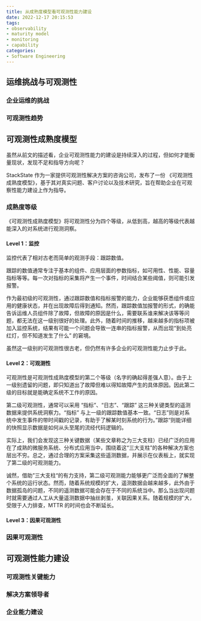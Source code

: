 ```yaml
---
title: 从成熟度模型看可观测性能力建设
date: 2022-12-17 20:15:53
tags: 
- observability
- maturity model
- monitoring
- capability
categories:
- Software Engineering
---
```


## 运维挑战与可观测性

### 企业运维的挑战



### 可观测性趋势



## 可观测性成熟度模型

虽然从前文的描述看，企业可观测性能力的建设是持续深入的过程，但如何才能衡量现状，发现不足和指导方向呢？

StackState 作为一家提供可观测性解决方案的咨询公司，发布了一份 《可观测性成熟度模型》，基于其对真实问题、客户讨论以及技术研究，旨在帮助企业在可观察性能力建设上作为指导。

### 成熟度等级

《可观测性成熟度模型》将可观测性分为四个等级，从低到高，越高的等级代表越能深入的对系统进行观测洞察。

#### Level 1：监控

监控代表了相对古老而简单的观测手段：跟踪数值。

跟踪的数值通常专注于基本的组件、应用层面的参数指标，如可用性、性能、容量指标等等。每一次对指标的采集将产生一个事件，时间结合某些阈值，则可能引发报警。

作为最初级的可观测性，通过跟踪数值和指标报警的能力，企业能够获悉组件或应用的健康状态，并在出现故障后得到通知。然而，跟踪数值加报警的形式，的确能告诉运维人员组件除了故障，但故障的原因是什么，需要联系谁来解决该等等问题，都无法在这一级别很好的处理。此外，随着时间的推移，越来越多的指标项被加入监控系统，结果有可能一个问题会导致一连串的指标报警，从而出现“到处亮红灯，但不知道发生了什么” 的窘境。

虽然这一级别的可观测性很古老，但仍然有许多企业的可观测性能力止步于此。

#### Level 2：可观测性

可观测性是可观测性成熟度模型的第二个等级（名字的确起得差强人意）。由于上一级别遗留的问题，即只知道出了故障但难以得知故障产生的具体原因。因此第二级的目标就是能确定系统不工作的原因。

第二级可观测性，通常可以采用 “指标”、“日志”、“跟踪” 这三种关键类型的遥测数据来提供系统洞察力。“指标” 与上一级的跟踪数值基本一致。“日志”则是对系统中发生事件的带时间戳的记录，有助于了解某时刻系统的行为。”跟踪“则能详细的快照显示数据是如何从头至尾的流经代码逻辑的。

实际上，我们会发现这三种关键数据（某些文章称之为三大支柱）已经广泛的应用在了成熟的微服务系统、分布式应用当中，围绕着这“三大支柱”的各种解决方案也层出不穷。总之，通过合理的方案采集这些遥测数据，并展示在仪表板上，就实现了第二级的可观测能力。

诚然，借助”三大支柱“的有力支持，第二级可观测能力能够更广泛而全面的了解整个系统的运行状态。然而，随着系统规模的扩大，遥测数据会越来越多，此外由于数据孤岛的问题，不同的遥测数据可能会存在于不同的系统当中。那么当出现问题时就需要通过人工从大量遥测数据中抽丝剥茧，关联因果关系。随着规模的扩大，受限于人力排查，MTTR 的时间也会不断延长。

#### Level 3：因果可观测性





### 因果可观测性



## 可观测性能力建设

### 可观测性关键能力



### 解决方案领导者



### 企业能力建设
